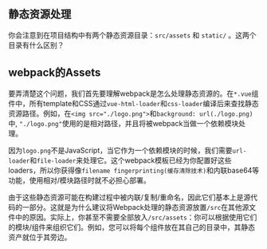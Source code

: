 ## 静态资源处理

你会注意到在项目结构中有两个静态资源目录：`src/assets` 和 `static/` 。这两个目录有什么区别？
## webpack的Assets
要弄清楚这个问题，我们首先要理解webpack是怎么处理静态资源的。在`*.vue`组件中，所有template和CSS通过`vue-html-loader`和`css-loader`编译后来查找静态资源路径。例如，在`<img src="./logo.png">`和`background: url(./logo.png)`中, `"./logo.png"`使用的是相对路径，并且将被webpack当做一个依赖模块处理。

因为`logo.png`不是JavaScript，当它作为一个依赖模块的时候，我们需要`url-loader`和`file-loader`来处理它。这个webpack模板已经为你配置好这些loaders，所以你获得像`filename fingerprinting(缓存清除技术)`和内联base64等功能，使用相对/模块路径时就不必担心部署。

由于这些静态资源可能在构建过程中被内联/复制/重命名，因此它们基本上是源代码的一部分。这就是为什么建议将Webpack处理的静态资源放置`/src`在其他源文件中的原因。实际上，你甚至不需要全部放入`/src/assets`：你可以根据使用它们的模块/组件来组织它们。例如，您可以将每个组件放在其自己的目录中，其静态资产就位于其旁边。
    
